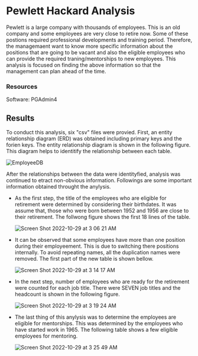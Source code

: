 # Pewlett Hackard Analysis
Pewlett is a large company with thousands of employees. This is an old company and some employees are very close to retire now. Some of these postions required professional developments and training period. Therefore, the managemaent want to know more specific information about the positions that are going to be vacant and also the eligible employees who can provide the required traning/mentorships to new employees.  This analysis is focused on finding the above information so that the management can plan ahead of the time.

### Resources
Software: PGAdmin4


## Results
To conduct this analysis, six "csv" files were provied. First, an entity relationship diagram (ERD) was obtained including primary keys and the forien keys. The entity relationship diagram is shown in the following figure. This diagram helps to identitify the relationship between each table.

    
![EmployeeDB](https://user-images.githubusercontent.com/112113327/198818297-3f3a6e33-6119-41fa-a7f1-32ab82c0a37e.png)

After the relationships between the data were identityfied, analysis was continued to etract non-obvious information. Followings are some important information obtained throught the anylysis.

* As the first step, the title of the employees who are eligible for retirement were determined by considering their birthdates. It was assume that, those who were born between 1952 and 1956 are close to their retirement. The follwong figure shows the first 18 lines of the table.

   ![Screen Shot 2022-10-29 at 3 06 21 AM](https://user-images.githubusercontent.com/112113327/198818791-a19f8f2f-5522-488f-a73a-8f1c61f4409c.png)
  
* It can be observed that some employees have more than one position during their employeement. This is due to switching there positions internally. To avoid repeating names, all the duplication names were removed. The first part of the new table is shown bellow.
  
  
     ![Screen Shot 2022-10-29 at 3 14 17 AM](https://user-images.githubusercontent.com/112113327/198819054-6f076335-a282-4070-a8bc-d544083a75ce.png)

* In the next step, number of employees who are ready for the retirement were counted for each job title. There were SEVEN job titles and the headcount is shown in the following figure.

     ![Screen Shot 2022-10-29 at 3 19 24 AM](https://user-images.githubusercontent.com/112113327/198819232-c4c44b12-b250-498b-897c-b832532b6b5a.png)

 * The last thing of this anylysis was to determine the employees are eligible for mentorships. This was determined by the employees who have started work in 1965. The following table shows a few eligible employees for mentoring.    
 
 
    ![Screen Shot 2022-10-29 at 3 25 49 AM](https://user-images.githubusercontent.com/112113327/198819503-111e3c56-78a6-4f37-b627-c0dffcdb05ec.png)
